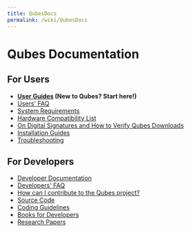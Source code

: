 ```yaml
---
title: QubesDocs
permalink: /wiki/QubesDocs
---
```


Qubes Documentation
===================

For Users
---------

-   **[User Guides](/wiki/UserDoc) (New to Qubes? Start here!)**
-   [Users' FAQ](/wiki/UserFaq)
-   [System Requirements](/wiki/SystemRequirements)
-   [Hardware Compatibility List](/wiki/HCL)
-   [On Digital Signatures and How to Verify Qubes Downloads](/wiki/VerifyingSignatures)
-   [Installation Guides](/wiki/QubesDownloads)
-   [Troubleshooting](/wiki/TroubleShooting)

For Developers
--------------

-   [Developer Documentation](/wiki/SystemDoc)
-   [Developers' FAQ](/wiki/DevelFaq)
-   [How can I contribute to the Qubes project?](/wiki/ContributingHowto)
-   [Source Code](/wiki/SourceCode)
-   [Coding Guidelines](/wiki/CodingStyle)
-   [Books for Developers](/wiki/DevelBooks)
-   [Research Papers](/wiki/QubesResearch)

